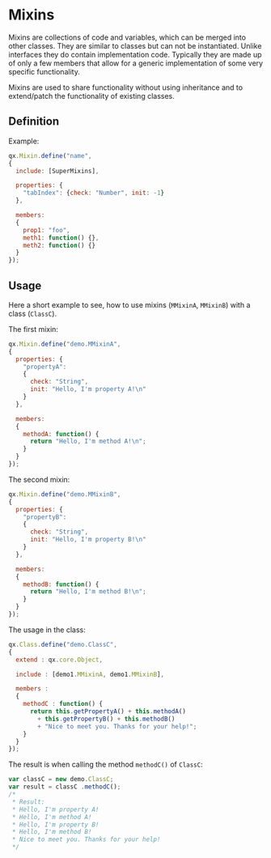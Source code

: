 Mixins
======

Mixins are collections of code and variables, which can be merged into other classes. They are similar to classes but can not be instantiated. Unlike interfaces they do contain implementation code. Typically they are made up of only a few members that allow for a generic implementation of some very specific functionality.

Mixins are used to share functionality without using inheritance and to extend/patch the functionality of existing classes.

Definition
----------

Example:

```javascript
qx.Mixin.define("name",
{
  include: [SuperMixins],

  properties: {
    "tabIndex": {check: "Number", init: -1}
  },

  members:
  {
    prop1: "foo",
    meth1: function() {},
    meth2: function() {}
  }
});
```

Usage
-----

Here a short example to see, how to use mixins (`MMixinA`, `MMixinB`) with a class (`ClassC`).

The first mixin:

```javascript
qx.Mixin.define("demo.MMixinA",
{
  properties: {
    "propertyA":
    {
      check: "String",
      init: "Hello, I'm property A!\n"
    }
  },

  members:
  {
    methodA: function() {
      return "Hello, I'm method A!\n";
    }
  }
});
```

The second mixin:

```javascript
qx.Mixin.define("demo.MMixinB",
{
  properties: {
    "propertyB":
    {
      check: "String",
      init: "Hello, I'm property B!\n"
    }
  },

  members:
  {
    methodB: function() {
      return "Hello, I'm method B!\n";
    }
  }
});
```

The usage in the class:

```javascript
qx.Class.define("demo.ClassC",
{
  extend : qx.core.Object,

  include : [demo1.MMixinA, demo1.MMixinB],

  members :
  {
    methodC : function() {
      return this.getPropertyA() + this.methodA()
        + this.getPropertyB() + this.methodB()
        + "Nice to meet you. Thanks for your help!";
    }
  }
});
```

The result is when calling the method `methodC()` of `ClassC`:

```javascript
var classC = new demo.ClassC;
var result = classC .methodC();
/*
 * Result:
 * Hello, I'm property A!
 * Hello, I'm method A!
 * Hello, I'm property B!
 * Hello, I'm method B!
 * Nice to meet you. Thanks for your help!
 */
```
